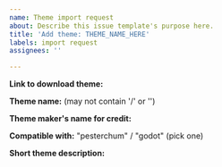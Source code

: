 ```yaml
---
name: Theme import request
about: Describe this issue template's purpose here.
title: 'Add theme: THEME_NAME_HERE'
labels: import request
assignees: ''

---
```


**Link to download theme:** 

**Theme name:** (may not contain '/' or '\')

**Theme maker's name for credit:**  

**Compatible with:** "pesterchum" / "godot" (pick one)  

**Short theme description:**
